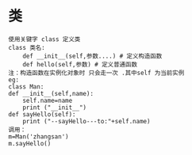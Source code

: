 # 类
	使用关键字 class 定义类
	class 类名:
		def __init__(self,参数....) # 定义构造函数
		def hello(self,参数) # 定义普通函数
	注：构造函数在实例化对象时 只会走一次 .其中self 为当前实例
	eg:
	class Man:
    def __init__(self,name):
        self.name=name
        print ("__init__")
    def sayHello(self):
        print ("--sayHello---to:"+self.name)
    调用：
    m=Man('zhangsan')
	m.sayHello()